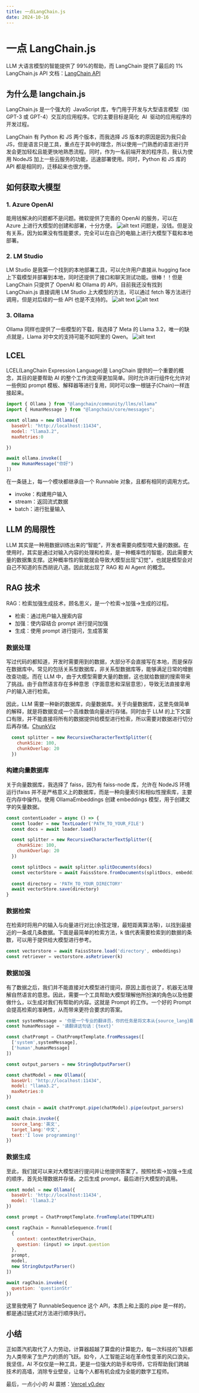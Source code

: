 ```yaml
---
title: 一点LangChain.js
date: 2024-10-16
---
```


# 一点 LangChain.js

LLM 大语言模型的智能提供了 99%的帮助，而 LangChain 提供了最后的 1%
LangChain.js API 文档：[LangChain API](https://v03.api.js.langchain.com/index.html)

## 为什么是 langchain.js

LangChain.js 是一个强大的  JavaScript 库，专门用于开发与大型语言模型（如 GPT-3 或 GPT-4）交互的应用程序。它的主要目标是简化  AI  驱动的应用程序的开发过程。

LangChain 有 Python 和 JS 两个版本，而我选择 JS 版本的原因是因为我只会 JS，但是语言只是工具，重点在于其中的理念，所以使用一门熟悉的语言进行开发会更加轻松且能更快地熟悉流程。同时，作为一名前端开发的程序员，我认为使用 NodeJS 加上一些云服务的功能，迅速部署使用。同时，Python 和 JS 库的 API 都是相同的，迁移起来也很方便。

## 如何获取大模型

### 1. Azure OpenAI

能用钱解决的问题都不是问题。微软提供了完善的 OpenAI 的服务，可以在 Azure 上进行大模型的创建和部署，十分方便。
![alt text](/image/Azure.png)
问题是，没钱。但是没有关系，因为如果没有性能要求，完全可以在自己的电脑上进行大模型下载和本地部署。

### 2. LM Studio

LM Studio 是我第一个找到的本地部署工具，可以允许用户直接从 hugging face 上下载模型并部署到本地，同时还提供了接口和聊天测试功能。很棒！！但是 LangChain 只提供了 OpenAI 和 Ollama 的 API，目前我还没有找到 LangChain.js 直接调用 LM Studio 上大模型的方法，可以通过 fetch 等方法进行调用，但是对后续的一些 API 也是不支持的。
![alt text](/image/LMStudio1.png)
![alt text](/image/LMStudio2.png)

### 3. Ollama

Ollama 同样也提供了一些模型的下载，我选择了 Meta 的 Llama 3.2，唯一的缺点就是，Llama 对中文的支持可能不如阿里的 Qwen。
![alt text](/image/Ollama.png)

## LCEL

LCEL(LangChain Expression Language)是 LangChain 提供的一个重要的概念，其目的是要帮助 AI 的整个工作流变得更加简单。同时允许进行组件化允许对一些例如 prompt 模板、解释器等进行复用，同时可以像一根链子(Chain)一样连接起来。

```JavaScript
import { Ollama } from "@langchain/community/llms/ollama"
import { HumanMessage } from "@langchain/core/messages";

const ollama = new Ollama({
  baseUrl: "http://localhost:11434",
  model: "llama3.2",
  maxRetries:0

})

await ollama.invoke([
  new HumanMessage("你好")
])
```

在一条链上，每一个模块都继承自一个 Runnable 对象，且都有相同的调用方式。

- invoke：构建用户输入
- stream：返回流式数据
- batch：进行批量输入

## LLM 的局限性

LLM 其实是一种用数据训练出来的“智能”，开发者需要向模型喂大量的数据。在使用时，其实是通过对输入内容的处理和检索，是一种概率性的智能，因此需要大量的数据集支撑。这种概率性的智能就会导致大模型出现“幻觉"，也就是模型会对自己不知道的东西胡说八道。因此就出现了 RAG 和 AI Agent 的概念。

## RAG 技术

RAG：检索加强生成技术，顾名思义，是一个检索->加强->生成的过程。

- 检索：通过用户输入搜索内容
- 加强：使内容结合 prompt 进行提问加强
- 生成：使用 prompt 进行提问，生成答案

### 数据处理

写过代码的都知道，开发时需要用到的数据，大部分不会直接写在本地，而是保存在数据库中。常见的包括关系型数据库，非关系型数据库等，能够满足日常的增删改查功能。而在 LLM 中，由于大模型需要大量的数据，这也就给数据的搜索带来了挑战。由于自然语言存在多种意思（字面意思和深层意思），导致无法直接拿用户的输入进行检索。

因此，LLM 需要一种新的数据库，向量数据库。关于向量数据库，这里先做简单的解释，就是将数据变成一个高维数值向量进行存储。同时由于 LLM 的上下文窗口有限，并不能直接将所有的数据提供给模型进行检索，所以需要对数据进行切分后再存储。[ChunkViz](https://chunkviz.up.railway.app/)

```JavaScript
  const splitter = new RecursiveCharacterTextSplitter({
    chunkSize: 100,
    chunkOverlap: 20
  })
```

### 构建向量数据库

关于向量数据库，我选择了 faiss，因为有 faiss-node 库，允许在 NodeJS 环境运行(faiss 并不是严格意义上的数据库，而是一种向量索引和相似性搜索库，主要在内存中操作)。使用 OllamaEmbeddings 创建 embeddings 模型，用于创建文字的矢量数据。

```JavaScript
const contentLoader = async () => {
  const loader = new TextLoader('PATH_TO_YOUR_FILE')
  const docs = await loader.load()

  const splitter = new RecursiveCharacterTextSplitter({
    chunkSize: 100,
    chunkOverlap: 20
  })

  const splitDocs = await splitter.splitDocuments(docs)
  const vectorStore = await FaissStore.fromDocuments(splitDocs, embeddings)
 
  const directory = 'PATH_TO_YOUR_DIRECTORY'
  await vectorStore.save(directory)
}
```

### 数据检索

在检索时将用户的输入与向量进行对比(余弦定理，最短距离算法等)，以找到最接近的一条或几条数据。下面是最简单的检索方法，k 值代表需要检索到的数据的条数，可以用于提供给大模型进行参考。

```JavaScript
const vectorstore = await FaissStore.load('directory', embeddings)
const retriever = vectorstore.asRetriever(k)
```

### 数据加强

有了数据之后，我们并不能直接对大模型进行提问，原因上面也说了，机器无法理解自然语言的意思。因此，需要一个工具帮助大模型理解他所扮演的角色以及他要做什么，以生成对我们有帮助的内容。这就是 Prompt 的工作。一个好的 Prompt 会提高检索的准确性，从而带来更符合要求的答案。

```JavaScript
const systemMessage = '你是一个专业的翻译员，你的任务是将文本从{source_lang}翻译成{target_lang}。'
const humanMessage = '请翻译这句话：{text}'

const chatPrompt = ChatPromptTemplate.fromMessages([
  ['system',systemMessage],
  ['human',humanMessage]
])

const output_parsers = new StringOutputParser()

const chatModel = new Ollama({
  baseUrl: "http://localhost:11434",
  model: "llama3.2",
  maxRetries:0
})

const chain = await chatPrompt.pipe(chatModel).pipe(output_parsers)

await chain.invoke({
  source_lang:'英文',
  target_lang:'中文',
  text:'I love programming!'
})
```

### 数据生成

至此，我们就可以来对大模型进行提问并让他提供答案了。按照检索->加强->生成的顺序，首先处理数据并存储，之后生成 prompt，最后进行大模型的调用。

```JavaScript
const model = new Ollama({
  baseUrl: 'http://localhost:11434',
  model: 'llama3.2'
})

const prompt = ChatPromptTemplate.fromTemplate(TEMPLATE)

const ragChain = RunnableSequence.from([
  {
    context: contextRetriverChain,
    question: (input) => input.question
  },
  prompt,
  model,
  new StringOutputParser()
])

await ragChain.invoke({
  question: 'questionStr'
})
```

这里我使用了 RunnableSequence 这个 API，本质上和上面的.pipe 是一样的，都是通过链式对方法进行顺序执行。

## 小结

正如蒸汽机取代了人力劳动，计算器超越了算盘的计算能力，每一次科技的飞跃都为人类带来了生产力的质的飞跃。如今，人工智能正站在革命性变革的风口浪尖。我坚信，AI 不仅仅是一种工具，更是一位强大的助手和导师，它将帮助我们跨越技术的高墙，消除专业壁垒，让每个人都有机会成为全能的数字工程师。

最后，一点小小的 AI 震撼：[Vercel v0.dev](https://v0.dev/)
